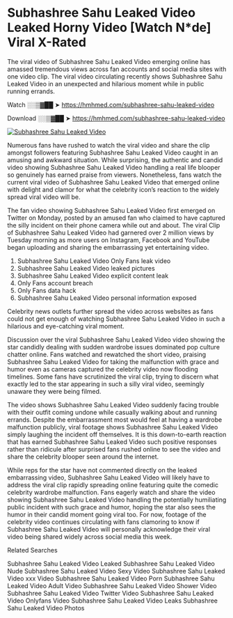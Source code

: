 ﻿# Subhashree Sahu Leaked Video Leaked Horny Video [Watch N*de] Viral X-Rated

The viral video of ﻿Subhashree Sahu Leaked Video emerging online has amassed tremendous views across fan accounts and social media sites with one video clip. The viral video circulating recently shows ﻿Subhashree Sahu Leaked Video in an unexpected and hilarious moment while in public running errands. 

Watch ░░▒▓██ ➤ https://hmhmed.com/subhashree-sahu-leaked-video

Download ░░▒▓██ ➤ https://hmhmed.com/subhashree-sahu-leaked-video

[![Subhashree Sahu Leaked Video](https://i.imgur.com/dJHk4Zq.gif)](https://hmhmed.com/subhashree-sahu-leaked-video)

Numerous fans have rushed to watch the viral video and share the clip amongst followers featuring ﻿Subhashree Sahu Leaked Video caught in an amusing and awkward situation. While surprising, the authentic and candid video showing ﻿Subhashree Sahu Leaked Video handling a real life blooper so genuinely has earned praise from viewers. Nonetheless, fans watch the current viral video of ﻿Subhashree Sahu Leaked Video that emerged online with delight and clamor for what the celebrity icon’s reaction to the widely spread viral video will be.

The fan video showing ﻿Subhashree Sahu Leaked Video first emerged on Twitter on Monday, posted by an amused fan who claimed to have captured the silly incident on their phone camera while out and about. The viral Clip of ﻿Subhashree Sahu Leaked Video had garnered over 2 million views by Tuesday morning as more users on Instagram, Facebook and YouTube began uploading and sharing the embarrassing yet entertaining video. 

1. ﻿Subhashree Sahu Leaked Video Only Fans leak video
2. ﻿Subhashree Sahu Leaked Video leaked pictures
3. ﻿Subhashree Sahu Leaked Video explicit content leak
4. Only Fans account breach
5. Only Fans data hack
6. ﻿Subhashree Sahu Leaked Video personal information exposed

Celebrity news outlets further spread the video across websites as fans could not get enough of watching ﻿Subhashree Sahu Leaked Video in such a hilarious and eye-catching viral moment. 

Discussion over the viral ﻿Subhashree Sahu Leaked Video video showing the star candidly dealing with sudden wardrobe issues dominated pop culture chatter online. Fans watched and rewatched the short video, praising ﻿Subhashree Sahu Leaked Video for taking the malfunction with grace and humor even as cameras captured the celebrity video now flooding timelines. Some fans have scrutinized the viral clip, trying to discern what exactly led to the star appearing in such a silly viral video, seemingly unaware they were being filmed.

The video shows ﻿Subhashree Sahu Leaked Video suddenly facing trouble with their outfit coming undone while casually walking about and running errands. Despite the embarrassment most would feel at having a wardrobe malfunction publicly, viral footage shows ﻿Subhashree Sahu Leaked Video simply laughing the incident off themselves. It is this down-to-earth reaction that has earned ﻿Subhashree Sahu Leaked Video such positive responses rather than ridicule after surprised fans rushed online to see the video and share the celebrity blooper seen around the internet.  

While reps for the star have not commented directly on the leaked embarrassing video, ﻿Subhashree Sahu Leaked Video will likely have to address the viral clip rapidly spreading online featuring quite the comedic celebrity wardrobe malfunction. Fans eagerly watch and share the video showing ﻿Subhashree Sahu Leaked Video handling the potentially humiliating public incident with such grace and humor, hoping the star also sees the humor in their candid moment going viral too. For now, footage of the celebrity video continues circulating with fans clamoring to know if ﻿Subhashree Sahu Leaked Video will personally acknowledge their viral video being shared widely across social media this week.

Related Searches

﻿Subhashree Sahu Leaked Video Leaked
﻿Subhashree Sahu Leaked Video Nude
﻿Subhashree Sahu Leaked Video Sexy Video
﻿Subhashree Sahu Leaked Video xxx Video
﻿Subhashree Sahu Leaked Video Porn
﻿Subhashree Sahu Leaked Video Adult Video
﻿Subhashree Sahu Leaked Video Shower Video
﻿Subhashree Sahu Leaked Video Twitter Video
﻿Subhashree Sahu Leaked Video Onlyfans Video
﻿Subhashree Sahu Leaked Video Leaks
﻿Subhashree Sahu Leaked Video Photos